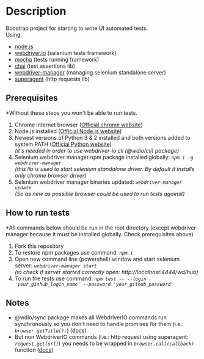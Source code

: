 # Description

Boostrap project for starting to write UI automated tests.  
Using:

* [node.js](https://nodejs.org)
* [webdriver.io](https://webdriver.io/) (selenium tests framework)
* [mocha](https://mochajs.org/#getting-started) (tests running framework)
* [chai](https://www.chaijs.com/api/) (test assertions lib)
* [webdriver-manager](https://www.npmjs.com/package/webdriver-manager) (managing selenium standalone server)
* [superagent](https://visionmedia.github.io/superagent/) (http requests lib)

## Prerequisites

*Without these steps you won't be able to run tests.
1) Chrome internet browser ([Official chrome website](https://www.google.com/chrome/))
2) Node.js installed ([Official Node.js website](https://nodejs.org))
3) Newest versions of Python 3 & 2 installed and both versions added to system PATH ([Official Python website](https://www.python.org/downloads/))  
*(it's needed in order to use webdriver-io cli (@wdio/cli) package)*
4) Selenium webdriver manager npm package installed globally: *`npm i -g webdriver-manager`*  
*(this lib is used to start selenium standalone driver. By default it installs only chrome browser driver)*
5) Selenium webdriver manager binaries updated: *`webdriver-manager update`*  
*(So as new as possible browser could be used to run tests against)*

## How to run tests

*All commands below should be run in the root directory (except webdriver-manager because it must be installed globally. Check prerequisites above)
1) Fork this repository
2) To restore npm packages use command: *`npm i`*
3) Open new command line (powershell) window and start selenium server: *`webdriver-manager start`*  
*(to check if server started correctly open: http://localhost:4444/wd/hub)*
4) To run the tests use command: *`npm test -- --login 'your_github_login_name' --password 'your_github_password'`*

## Notes

* @wdio/sync package makes all WebdriverIO commands run synchronously so you don't need to handle promises for them (i.e.: *`browser.getTitle();`*) ([docs](https://www.npmjs.com/package/wdio-sync))
* But non WebdriverIO commands (i.e.: http request using superagent: *`request.get(url)`*) you needs to be wrapped in *`browser.call(callback)`* function ([docs](https://webdriver.io/docs/api/browser/call.html))

